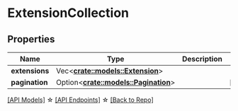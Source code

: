 # ExtensionCollection

## Properties

Name | Type | Description | Notes
------------ | ------------- | ------------- | -------------
**extensions** | Vec<**[crate::models::Extension](Extension.md)**> |  | 
**pagination** | Option<[**crate::models::Pagination**](Pagination.md)> |  | [optional]

[[API Models]](./README.md#documentation-for-models) ☆ [[API Endpoints]](./README.md#documentation-for-api-endpoints) ☆ [[Back to Repo]](./README.md)


